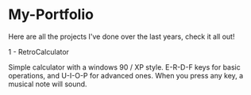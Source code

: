 # My-Portfolio
Here are all the projects I've done over the last years, check it all out! 

1 - RetroCalculator

Simple calculator with a windows 90 / XP style. E-R-D-F keys for basic operations, and U-I-O-P for advanced ones. 
When you press any key, a musical note will sound.



